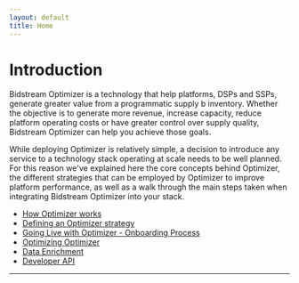```yaml
---
layout: default
title: Home
---
```


# Introduction

Bidstream Optimizer is a technology that help platforms, DSPs and SSPs, generate greater value from a programmatic supply b inventory. Whether the objective is to generate more revenue, increase capacity, reduce platform operating costs or have greater control over supply quality, Bidstream Optimizer can help you achieve those goals.

While deploying Optimizer is relatively simple, a decision to introduce any service to a technology stack operating at scale needs to be well planned. For this reason we've explained here the core concepts behind Optimizer, the different strategies that can be employed by Optimizer to improve platform performance, as well as a walk through the main steps taken when integrating Bidstream Optimizer into your stack.

* [How Optimizer works](how-optimizer-works)
* [Defining an Optimizer strategy](defining-an-optimizer-strategy)
* [Going Live with Optimizer - Onboarding Process](onboarding)
* [Optimizing Optimizer](optimizing-optimizer)
* [Data Enrichment](data-enrichment)
* [Developer API](optimizer-api)

-----
